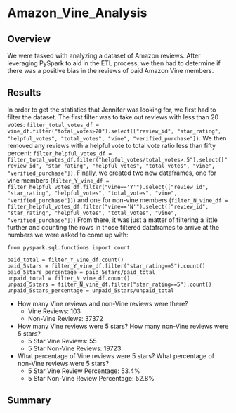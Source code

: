 # Amazon_Vine_Analysis

## Overview
We were tasked with analyzing a dataset of Amazon reviews.  After leveraging PySpark to aid in the ETL process, we then had to determine if there was a positive bias in the reviews of paid Amazon Vine members.

## Results
In order to get the statistics that Jennifer was looking for, we first had to filter the dataset.  The first filter was to take out reviews with less than 20 votes:  `filter_total_votes_df = vine_df.filter("total_votes>20").select(["review_id", "star_rating", "helpful_votes", "total_votes", "vine", "verified_purchase"])`.  We then removed any reviews with a helpful vote to total vote ratio less than fifty percent: `filter_helpful_votes_df = filter_total_votes_df.filter("helpful_votes/total_votes>.5").select(["review_id", "star_rating", "helpful_votes", "total_votes", "vine", "verified_purchase"])`.  Finally, we created two new dataframes, one for vine members (`filter_Y_vine_df = filter_helpful_votes_df.filter("vine=='Y'").select(["review_id", "star_rating", "helpful_votes", "total_votes", "vine", "verified_purchase"])`) and one for non-vine members (`filter_N_vine_df = filter_helpful_votes_df.filter("vine=='N'").select(["review_id", "star_rating", "helpful_votes", "total_votes", "vine", "verified_purchase"])`)
From there, it was just a matter of filtering a little further and counting the rows in those filtered dataframes to arrive at the numbers we were asked to come up with:

```
from pyspark.sql.functions import count

paid_total = filter_Y_vine_df.count()
paid_5stars = filter_Y_vine_df.filter("star_rating==5").count()
paid_5stars_percentage = paid_5stars/paid_total
unpaid_total = filter_N_vine_df.count()
unpaid_5stars = filter_N_vine_df.filter("star_rating==5").count()
unpaid_5stars_percentage = unpaid_5stars/unpaid_total
```

- How many Vine reviews and non-Vine reviews were there?
  - Vine Reviews: 103
  - Non-Vine Reviews: 37372
- How many Vine reviews were 5 stars? How many non-Vine reviews were 5 stars?
  - 5 Star Vine Reviews: 55
  - 5 Star Non-Vine Reviews: 19723
- What percentage of Vine reviews were 5 stars? What percentage of non-Vine reviews were 5 stars?
  - 5 Star Vine Review Percentage: 53.4%
  - 5 Star Non-Vine Review Percentage: 52.8%

## Summary

